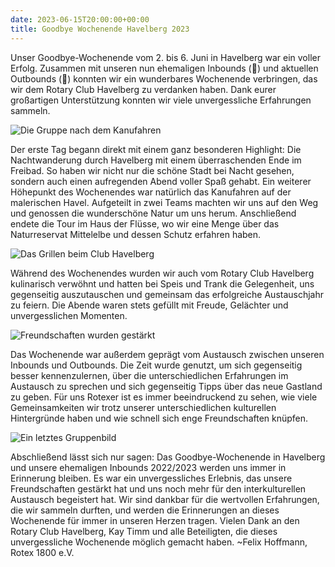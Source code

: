 ```yaml
---
date: 2023-06-15T20:00:00+00:00
title: Goodbye Wochenende Havelberg 2023
---
```

Unser Goodbye-Wochenende vom 2. bis 6. Juni in Havelberg war ein voller Erfolg. Zusammen mit unseren nun ehemaligen Inbounds (🥲) und aktuellen Outbounds (🥳) konnten wir ein wunderbares Wochenende verbringen, das wir dem Rotary Club Havelberg zu verdanken haben. Dank eurer großartigen Unterstützung konnten wir viele unvergessliche Erfahrungen sammeln.

![Die Gruppe nach dem Kanufahren](/images/2023-havelberg-kanu.jpeg)

Der erste Tag begann direkt mit einem ganz besonderen Highlight: Die Nachtwanderung durch Havelberg mit einem überraschenden Ende im Freibad. So haben wir nicht nur die schöne Stadt bei Nacht gesehen, sondern auch einen aufregenden Abend voller Spaß gehabt. Ein weiterer Höhepunkt des Wochenendes war natürlich das Kanufahren auf der malerischen Havel. Aufgeteilt in zwei Teams machten wir uns auf den Weg und genossen die wunderschöne Natur um uns herum. Anschließend endete die Tour im Haus der Flüsse, wo wir eine Menge über das Naturreservat Mittelelbe und dessen Schutz erfahren haben.
 
![Das Grillen beim Club Havelberg](/images/2023-havelberg-grillen.jpeg)

Während des Wochenendes wurden wir auch vom Rotary Club Havelberg kulinarisch verwöhnt und hatten bei Speis und Trank die Gelegenheit, uns gegenseitig auszutauschen und gemeinsam das erfolgreiche Austauschjahr zu feiern. Die Abende waren stets gefüllt mit Freude, Gelächter und unvergesslichen Momenten.
 
![Freundschaften wurden gestärkt](/images/2023-havelberg-freundschaft.jpeg)

Das Wochenende war außerdem geprägt vom Austausch zwischen unseren Inbounds und Outbounds. Die Zeit wurde genutzt, um sich gegenseitig besser kennenzulernen, über die unterschiedlichen Erfahrungen im Austausch zu sprechen und sich gegenseitig Tipps über das neue Gastland zu geben. Für uns Rotexer ist es immer beeindruckend zu sehen, wie viele Gemeinsamkeiten wir trotz unserer unterschiedlichen kulturellen Hintergründe haben und wie schnell sich enge Freundschaften knüpfen.
 
![Ein letztes Gruppenbild](/images/2023-havelberg-flaggen.jpeg)

Abschließend lässt sich nur sagen: Das Goodbye-Wochenende in Havelberg und unsere ehemaligen Inbounds 2022/2023 werden uns immer in Erinnerung bleiben. Es war ein unvergessliches Erlebnis, das unsere Freundschaften gestärkt hat und uns noch mehr für den interkulturellen Austausch begeistert hat. Wir sind dankbar für die wertvollen Erfahrungen, die wir sammeln durften, und werden die Erinnerungen an dieses Wochenende für immer in unseren Herzen tragen. Vielen Dank an den Rotary Club Havelberg, Kay Timm und alle Beteiligten, die dieses unvergessliche Wochenende möglich gemacht haben.
~Felix Hoffmann, Rotex 1800 e.V.

